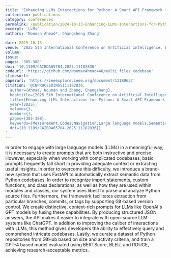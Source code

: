 ```yaml
---
title: "Enhancing LLMs Interactions for Python: A Smart API Framework for Extracting and Utilizing Semantic Code Information"
collection: publications
category: conferences
permalink: /publication/2024-10-13-Enhancing-LLMs-Interactions-for-Python-A-Smart-API-Framework-for-Extracting-and-Utilizing-Semantic-Code-Information
excerpt: 'LLMs'
authors: 'Nouman Ahmad*, Changsheng Zhang'

date: 2025-10-13
venue: '2025 5th International Conference on Artificial Intelligence, Big Data and Algorithms (CAIBDA)'
volume:
issue:
pages: '385-388'
doi: '10.1109/CAIBDA65784.2025.11182836'
codeurl: 'https://github.com/NoumanAhmad448/multi_files_codebase'
slidesurl:
paperurl: 'https://ieeexplore.ieee.org/document/11189637'
citation: '@INPROCEEDINGS{11182836,
  author={Ahmad, Nouman and Zhang, Changsheng},
  booktitle={2025 5th International Conference on Artificial Intelligence, Big Data and Algorithms (CAIBDA)}, 
  title={Enhancing LLMs Interactions for Python: A Smart API Framework for Extracting and Utilizing Semantic Code Information}, 
  year={2025},
  volume={},
  number={},
  pages={385-388},
  keywords={Measurement;Codes;Navigation;Large language models;Semantics;Manuals;Metadata;Data mining;Prompt engineering;Software development management;Prompt Engineering;Semantic Code Analysis;LLM Interactions},
  doi={10.1109/CAIBDA65784.2025.11182836}}
'
---
```


In order to engage with large language models (LLMs) in a meaningful way, it is necessary to create prompts that are both instructive and precise. However, especially when working with complicated codebases, basic prompts frequently fall short in providing adequate context or extracting useful insights. In order to overcome this difficulty, we introduce a brand-new system that uses FastAPI to automatically extract semantic data from Python codebases. In order to recognize import statements, custom functions, and class declarations, as well as how they are used within modules and classes, our system uses libest to parse and analyze Python source files. Furthermore, the framework facilitates extraction from particular branches, commits, or tags by supporting Git-based version control. We create distinctive, context-rich prompts for LLMs like OpenAI's GPT models by fusing these capabilities. By producing structured JSON answers, the API makes it easier to integrate with open-source LLM systems like ChatGPT. In addition to improving the caliber of interactions with LLMs, this method gives developers the ability to effectively query and comprehend intricate codebases. Lastly, we curate a dataset of Python repositories from GitHub based on size and activity criteria, and train a GPT-4 based model evaluated using BERTScore, BLEU, and ROUGE, achieving research-acceptable metrics.


